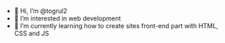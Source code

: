 - 👋 Hi, I’m @togrul2
- 👀 I’m interested in web development
- 🌱 I’m currently learning how to create sites front-end part with HTML, CSS and JS

<!---
togrul2/togrul2 is a ✨ special ✨ repository because its `README.md` (this file) appears on your GitHub profile.
You can click the Preview link to take a look at your changes.
--->
